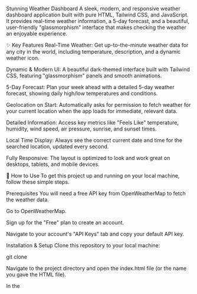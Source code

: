 Stunning Weather Dashboard
A sleek, modern, and responsive weather dashboard application built with pure HTML, Tailwind CSS, and JavaScript. It provides real-time weather information, a 5-day forecast, and a beautiful, user-friendly "glassmorphism" interface that makes checking the weather an enjoyable experience.

✨ Key Features
Real-Time Weather: Get up-to-the-minute weather data for any city in the world, including temperature, description, and a dynamic weather icon.

Dynamic & Modern UI: A beautiful dark-themed interface built with Tailwind CSS, featuring "glassmorphism" panels and smooth animations.

5-Day Forecast: Plan your week ahead with a detailed 5-day weather forecast, showing daily high/low temperatures and conditions.

Geolocation on Start: Automatically asks for permission to fetch weather for your current location when the app loads for immediate, relevant data.

Detailed Information: Access key metrics like "Feels Like" temperature, humidity, wind speed, air pressure, sunrise, and sunset times.

Local Time Display: Always see the correct current date and time for the searched location, updated every second.

Fully Responsive: The layout is optimized to look and work great on desktops, tablets, and mobile devices.

🚀 How to Use
To get this project up and running on your local machine, follow these simple steps.

Prerequisites
You will need a free API key from OpenWeatherMap to fetch the weather data.

Go to OpenWeatherMap.

Sign up for the "Free" plan to create an account.

Navigate to your account's "API Keys" tab and copy your default API key.

Installation & Setup
Clone this repository to your local machine:

git clone <your-repository-url>

Navigate to the project directory and open the index.html file (or the name you gave the HTML file).

In the <script> section of the HTML file, find the following line:

const apiKey = 'YOUR_API_KEY_HERE';

Replace 'YOUR_API_KEY_HERE' with your actual OpenWeatherMap API key inside the quotes.

Save the file and open it in your web browser. That's it!
